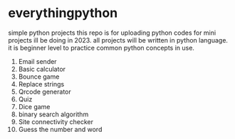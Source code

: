 # everythingpython
simple python projects 
this repo is for uploading python codes for mini projects ill be doing in 2023.
all projects will be written in python language. it is beginner level to practice common python concepts in use.

1. Email sender
2. Basic calculator
3. Bounce game
4. Replace strings
5. Qrcode generator 
6. Quiz
7. Dice game
8. binary search algorithm
9. Site connectivity checker
10. Guess the number and word




